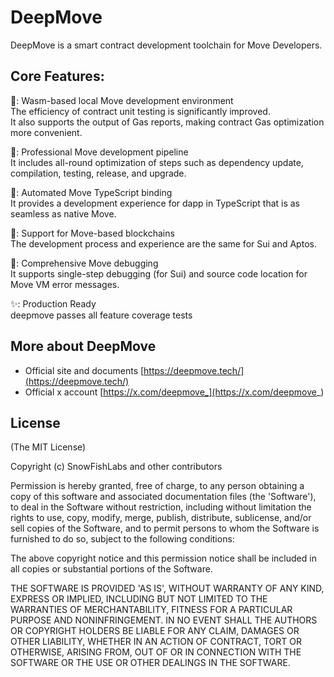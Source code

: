 # DeepMove

DeepMove is a smart contract development toolchain for Move Developers.

## Core Features:
🚀: Wasm-based local Move development environment  
The efficiency of contract unit testing is significantly improved.   
It also supports the output of Gas reports, making contract Gas optimization more convenient.  

🦄: Professional Move development pipeline  
It includes all-round optimization of steps such as dependency update, compilation, testing, release, and upgrade.  

💼: Automated Move TypeScript binding  
It provides a development experience for dapp in TypeScript that is as seamless as native Move.  

👟: Support for Move-based blockchains  
The development process and experience are the same for Sui and Aptos.  

🌳: Comprehensive Move debugging  
It supports single-step debugging (for Sui) and source code location for Move VM error messages.  

✨: Production Ready  
deepmove passes all feature coverage tests  

## More about DeepMove
* Official site and documents [https://deepmove.tech/](https://deepmove.tech/)  
* Official x account [https://x.com/deepmove_](https://x.com/deepmove_)  

## License

(The MIT License)

Copyright (c) SnowFishLabs and other contributors

Permission is hereby granted, free of charge, to any person obtaining
a copy of this software and associated documentation files (the
'Software'), to deal in the Software without restriction, including
without limitation the rights to use, copy, modify, merge, publish,
distribute, sublicense, and/or sell copies of the Software, and to
permit persons to whom the Software is furnished to do so, subject to
the following conditions:

The above copyright notice and this permission notice shall be
included in all copies or substantial portions of the Software.

THE SOFTWARE IS PROVIDED 'AS IS', WITHOUT WARRANTY OF ANY KIND,
EXPRESS OR IMPLIED, INCLUDING BUT NOT LIMITED TO THE WARRANTIES OF
MERCHANTABILITY, FITNESS FOR A PARTICULAR PURPOSE AND NONINFRINGEMENT.
IN NO EVENT SHALL THE AUTHORS OR COPYRIGHT HOLDERS BE LIABLE FOR ANY
CLAIM, DAMAGES OR OTHER LIABILITY, WHETHER IN AN ACTION OF CONTRACT,
TORT OR OTHERWISE, ARISING FROM, OUT OF OR IN CONNECTION WITH THE
SOFTWARE OR THE USE OR OTHER DEALINGS IN THE SOFTWARE.